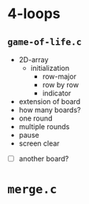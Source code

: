 # 4-loops

## `game-of-life.c`

- 2D-array
    - initialization
        - row-major
        - row by row
        - indicator
- extension of board
- how many boards?
- one round
- multiple rounds
- pause
- screen clear
- [ ] another board?

# `merge.c`